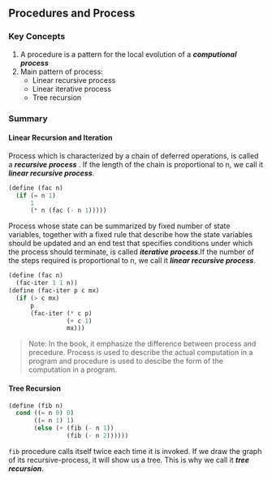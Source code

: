## Procedures and Process

### Key Concepts

1. A procedure is a pattern for the local evolution of a ***computional process***
2. Main pattern of process:
    - Linear recursive process
    - Linear iterative process
    - Tree recursion



### Summary

#### Linear Recursion and Iteration

Process which is characterized by a chain of deferred operations, is called a ***recursive process*** . If the length of the chain is proportional to n, we call it ***linear recursive process***.

```scheme
(define (fac n)
  (if (= n 1)
      1
      (* n (fac (- n 1)))))
```

Process whose state can be summarized by fixed number of state variables, together with a fixed rule that describe how the state variables should be updated and an end test that specifies conditions under which the process should terminate, is called ***iterative process***.If the number of the steps required is proportional to n, we call it ***linear recursive process***.

```scheme
(define (fac n)
  (fac-iter 1 1 n))
(define (fac-iter p c mx)
  (if (> c mx)
      p
      (fac-iter (* c p)
                (+ c 1)
                mx)))
```

> Note: In the book, it emphasize the difference between process and precedure. Process is used to describe the actual computation in a program and procedure is used to descibe the form of the computation in a program.



#### Tree Recursion

```scheme
(define (fib n)
  cond ((= n 0) 0)
  	   ((= n 1) 1)
  	   (else (+ (fib (- n 1))
                (fib (- n 2))))))
```

`fib` procedure calls itself twice each time it is invoked. If we draw the graph of its recursive-process, it will show us a tree. This is why we call it ***tree recursion***.

